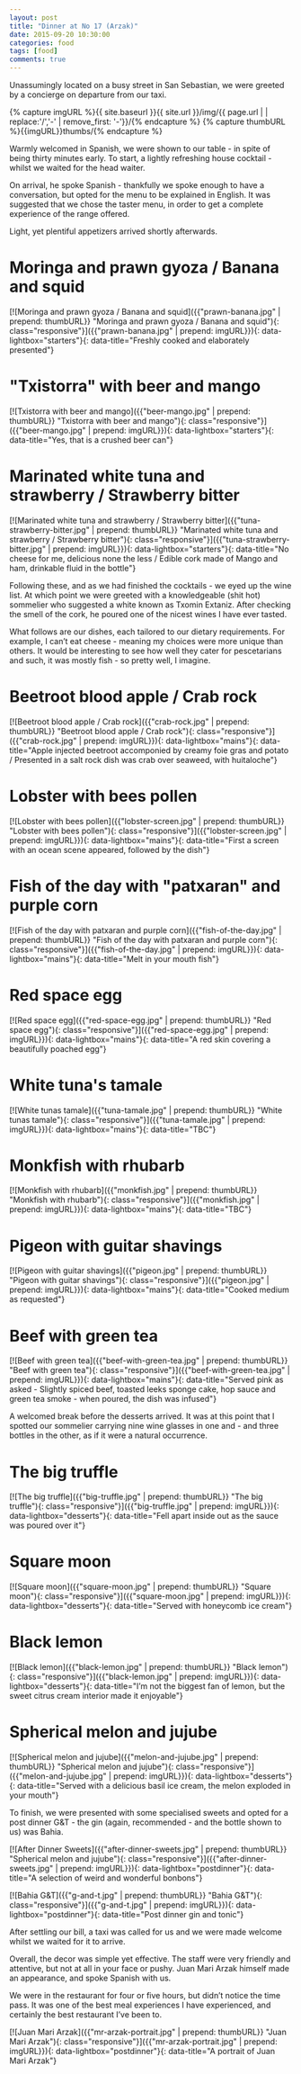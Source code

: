 ```yaml
--- 
layout: post 
title: "Dinner at No 17 (Arzak)" 
date: 2015-09-20 10:30:00 
categories: food
tags: [food]
comments: true 
---
```


Unassumingly located on a busy street in San Sebastian, we were greeted by a concierge on departure from our taxi.
<!--more-->

<!--PICTURE OF MENU COVER
http://www.theworlds50best.com/list/1-50-winners/Arzak -->

{% capture imgURL %}{{ site.baseurl }}{{ site.url }}/img/{{ page.url | | replace:'/','-' | remove_first: '-'}}/{% endcapture %}
{% capture thumbURL %}{{imgURL}}thumbs/{% endcapture %}

Warmly welcomed in Spanish, we were shown to our table - in spite of being thirty minutes early. To start, a lightly refreshing house cocktail - whilst we waited for the head waiter.

On arrival, he spoke Spanish - thankfully we spoke enough to have a conversation, but opted for the menu to be explained in English. It was suggested that we chose the taster menu, in order to get a complete experience of the range offered.

Light, yet plentiful appetizers arrived shortly afterwards.

# Moringa and prawn gyoza / Banana and squid

[![Moringa and prawn gyoza / Banana and squid]({{"prawn-banana.jpg" | prepend: thumbURL}} "Moringa and prawn gyoza / Banana and squid"){: class="responsive"}]({{"prawn-banana.jpg" | prepend: imgURL}}){: data-lightbox="starters"}{: data-title="Freshly cooked and elaborately presented"}

# "Txistorra" with beer and mango

[![Txistorra with beer and mango]({{"beer-mango.jpg" | prepend: thumbURL}} "Txistorra with beer and mango"){: class="responsive"}]({{"beer-mango.jpg" | prepend: imgURL}}){: data-lightbox="starters"}{: data-title="Yes, that is a crushed beer can"}

# Marinated white tuna and strawberry / Strawberry bitter
[![Marinated white tuna and strawberry / Strawberry bitter]({{"tuna-strawberry-bitter.jpg" | prepend: thumbURL}} "Marinated white tuna and strawberry / Strawberry bitter"){: class="responsive"}]({{"tuna-strawberry-bitter.jpg" | prepend: imgURL}}){: data-lightbox="starters"}{: data-title="No cheese for me, delicious none the less / Edible cork made of Mango and ham, drinkable fluid in the bottle"}

Following these, and as we had finished the cocktails - we eyed up the wine list. At which point we were greeted with a knowledgeable (shit hot) sommelier who suggested a white known as Txomin Extaniz. After checking the smell of the cork, he poured one of the nicest wines I have ever tasted. 

What follows are our dishes, each tailored to our dietary requirements. For example, I can’t eat cheese - meaning my choices were more unique than others. It would be interesting to see how well they cater for pescetarians and such, it was mostly fish - so pretty well, I imagine.

# Beetroot blood apple / Crab rock
[![Beetroot blood apple / Crab rock]({{"crab-rock.jpg" | prepend: thumbURL}} "Beetroot blood apple / Crab rock"){: class="responsive"}]({{"crab-rock.jpg" | prepend: imgURL}}){: data-lightbox="mains"}{: data-title="Apple injected beetroot accomponied by creamy foie gras and potato / Presented in a salt rock dish was crab over seaweed, with huitaloche"}

# Lobster with bees pollen
[![Lobster with bees pollen]({{"lobster-screen.jpg" | prepend: thumbURL}} "Lobster with bees pollen"){: class="responsive"}]({{"lobster-screen.jpg" | prepend: imgURL}}){: data-lightbox="mains"}{: data-title="First a screen with an ocean scene appeared, followed by the dish"}

# Fish of the day with "patxaran" and purple corn
[![Fish of the day with patxaran and purple corn]({{"fish-of-the-day.jpg" | prepend: thumbURL}} "Fish of the day with patxaran and purple corn"){: class="responsive"}]({{"fish-of-the-day.jpg" | prepend: imgURL}}){: data-lightbox="mains"}{: data-title="Melt in your mouth fish"}

# Red space egg
[![Red space egg]({{"red-space-egg.jpg" | prepend: thumbURL}} "Red space egg"){: class="responsive"}]({{"red-space-egg.jpg" | prepend: imgURL}}){: data-lightbox="mains"}{: data-title="A red skin covering a beautifully poached egg"}

# White tuna's tamale
[![White tunas tamale]({{"tuna-tamale.jpg" | prepend: thumbURL}} "White tunas tamale"){: class="responsive"}]({{"tuna-tamale.jpg" | prepend: imgURL}}){: data-lightbox="mains"}{: data-title="TBC"}

# Monkfish with rhubarb
[![Monkfish with rhubarb]({{"monkfish.jpg" | prepend: thumbURL}} "Monkfish with rhubarb"){: class="responsive"}]({{"monkfish.jpg" | prepend: imgURL}}){: data-lightbox="mains"}{: data-title="TBC"}

# Pigeon with guitar shavings
[![Pigeon with guitar shavings]({{"pigeon.jpg" | prepend: thumbURL}} "Pigeon with guitar shavings"){: class="responsive"}]({{"pigeon.jpg" | prepend: imgURL}}){: data-lightbox="mains"}{: data-title="Cooked medium as requested"}

# Beef with green tea
[![Beef with green tea]({{"beef-with-green-tea.jpg" | prepend: thumbURL}} "Beef with green tea"){: class="responsive"}]({{"beef-with-green-tea.jpg" | prepend: imgURL}}){: data-lightbox="mains"}{: data-title="Served pink as asked - Slightly spiced beef, toasted leeks sponge cake, hop sauce and green tea smoke - when poured, the dish was infused"}

A welcomed break before the desserts arrived. It was at this point that I spotted our sommelier carrying nine wine glasses in one and - and three bottles in the other, as if it were a natural occurrence. 

# The big truffle
[![The big truffle]({{"big-truffle.jpg" | prepend: thumbURL}} "The big truffle"){: class="responsive"}]({{"big-truffle.jpg" | prepend: imgURL}}){: data-lightbox="desserts"}{: data-title="Fell apart inside out as the sauce was poured over it"}

# Square moon
[![Square moon]({{"square-moon.jpg" | prepend: thumbURL}} "Square moon"){: class="responsive"}]({{"square-moon.jpg" | prepend: imgURL}}){: data-lightbox="desserts"}{: data-title="Served with honeycomb ice cream"}

# Black lemon
[![Black lemon]({{"black-lemon.jpg" | prepend: thumbURL}} "Black lemon"){: class="responsive"}]({{"black-lemon.jpg" | prepend: imgURL}}){: data-lightbox="desserts"}{: data-title="I’m not the biggest fan of lemon, but the sweet citrus cream interior made it enjoyable"}

# Spherical melon and jujube
[![Spherical melon and jujube]({{"melon-and-jujube.jpg" | prepend: thumbURL}} "Spherical melon and jujube"){: class="responsive"}]({{"melon-and-jujube.jpg" | prepend: imgURL}}){: data-lightbox="desserts"}{: data-title="Served with a delicious basil ice cream, the melon exploded in your mouth"}

To finish, we were presented with some specialised sweets and opted for a post dinner G&T - the gin (again, recommended - and the bottle shown to us) was Bahia. 

[![After Dinner Sweets]({{"after-dinner-sweets.jpg" | prepend: thumbURL}} "Spherical melon and jujube"){: class="responsive"}]({{"after-dinner-sweets.jpg" | prepend: imgURL}}){: data-lightbox="postdinner"}{: data-title="A selection of weird and wonderful bonbons"}

[![Bahia G&T]({{"g-and-t.jpg" | prepend: thumbURL}} "Bahia G&T"){: class="responsive"}]({{"g-and-t.jpg" | prepend: imgURL}}){: data-lightbox="postdinner"}{: data-title="Post dinner gin and tonic"}

After settling our bill, a taxi was called for us and we were made welcome whilst we waited for it to arrive.

Overall, the decor was simple yet effective. The staff were very friendly and attentive, but not at all in your face or pushy. Juan Mari Arzak himself made an appearance, and spoke Spanish with us. 

We were in the restaurant for four or five hours, but didn’t notice the time pass. It was one of the best meal experiences I have experienced, and certainly the best restaurant I’ve been to.

[![Juan Mari Arzak]({{"mr-arzak-portrait.jpg" | prepend: thumbURL}} "Juan Mari Arzak"){: class="responsive"}]({{"mr-arzak-portrait.jpg" | prepend: imgURL}}){: data-lightbox="postdinner"}{: data-title="A portrait of Juan Mari Arzak"}

